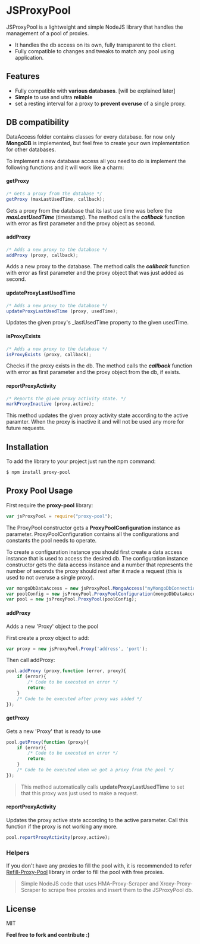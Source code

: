 # JSProxyPool

JSProxyPool is a lightweight and simple NodeJS library that handles the management of a pool of proxies.

  - It handles the db access on its own, fully transparent to the client.
  - Fully compatible to changes and tweaks to match any pool using application.

## Features

* Fully compatible with **various databases**. [will be explained later]
* **Simple** to use and ultra **reliable**
* set a resting interval for a proxy to **prevent overuse** of a single proxy.

## DB compatibility
DataAccess folder contains classes for every database. for now only **MongoDB** is implemented, but feel free to create your own implementation for other databases.

To implement a new database access all you need to do is implement the following functions and it will work like a charm:

#### getProxy
```js
/* Gets a proxy from the database */
getProxy (maxLastUsedTime, callback);
```
Gets a proxy from the database that its last use time was before the ***maxLastUsedTime*** (timestamp).
The method calls the ***callback*** function with error as first parameter and the proxy object as second.

#### addProxy
```js
/* Adds a new proxy to the database */
addProxy (proxy, callback);
```
Adds a new proxy to the database.
The method calls the ***callback*** function with error as first parameter and the proxy object that was just added as second.


#### updateProxyLastUsedTime
```js
/* Adds a new proxy to the database */
updateProxyLastUsedTime (proxy, usedTime);
```
Updates the given proxy's _lastUsedTime property to the given usedTime.

#### isProxyExists
```js
/* Adds a new proxy to the database */
isProxyExists (proxy, callback);
```
Checks if the proxy exists in the db. The method calls the ***callback*** function  with error as first parameter and the proxy object from the db, if exists.

#### reportProxyActivity
```js
/* Reports the given proxy activity state. */
markProxyInactive (proxy,active);
```
This method updates the given proxy activity state according to the active paramter. When the proxy is inactive it and will not be used any more for future requests.

## Installation

To add the library to your project just run the npm command:
```sh
$ npm install proxy-pool
```

## Proxy Pool Usage

First require the **proxy-pool** library:
```js
var jsProxyPool = require("proxy-pool");
```
The ProxyPool constructor gets a **ProxyPoolConfiguration** instance as parameter.
ProxyPoolConfiguration contains all the configurations and constants the pool needs to operate.

To create a configuration instance you should first create a data access instance that is used to access the desired db.
The configuration instance constructor gets the data access instance and a number that represents the number of seconds the proxy should rest after it made a request (this is used to not overuse a single proxy).
```js
var mongoDbDataAccess = new jsProxyPool.MongoAccess("myMongoDbConnectionString", "myProxiesCollectionName");
var poolConfig = new jsProxyPool.ProxyPoolConfiguration(mongoDbDataAccess, 20*1000 /* Rest time in milliseconds */);
var pool = new jsProxyPool.ProxyPool(poolConfig);
```

#### addProxy

Adds a new 'Proxy' object to the pool

First create a proxy object to add:
```js
var proxy = new jsProxyPool.Proxy('address', 'port');
```

Then call addProxy:
```js
pool.addProxy (proxy,function (error, proxy){
    if (error){
        /* Code to be executed on error */
        return;
    }
    /* Code to be executed after proxy was added */
});
```

#### getProxy

Gets a new 'Proxy' that is ready to use
```js
pool.getProxy(function (proxy){
    if (error){
        /* Code to be executed on error */
        return;
    }
    /* Code to be executed when we got a proxy from the pool */
});
```
>This method automatically calls **updateProxyLastUsedTime** to set that this proxy was just used to make a request.

#### reportProxyActivity
Updates the proxy active state according to the active parameter. Call this function if the proxy is not working any more.
```js
pool.reportProxyActivity(proxy,active);
```

### Helpers

If you don't have any proxies to fill the pool with, it is recommended to refer [Refill-Proxy-Pool](https://github.com/maryum375/refill-proxy-pool) library in order to fill the pool with free proxies.
>Simple NodeJS code that uses HMA-Proxy-Scraper and Xroxy-Proxy-Scraper to scrape free proxies and insert them to the JSProxyPool db.

## License


MIT



**Feel free to fork and contribute :)**
